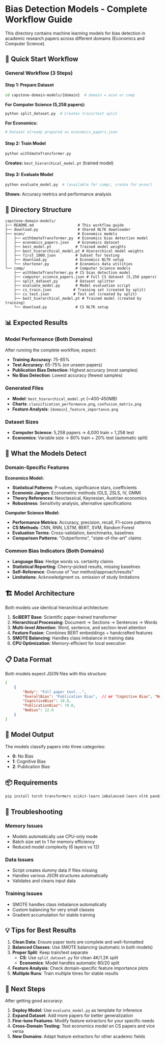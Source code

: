 # Bias Detection Models - Complete Workflow Guide

This directory contains machine learning models for bias detection in academic research papers across different domains (Economics and Computer Science).

## 🚀 Quick Start Workflow

### General Workflow (3 Steps)

#### Step 1: Prepare Dataset
```bash
cd capstone-domain-models/{domain}  # domain = econ or comp
```

**For Computer Science (5,258 papers):**
```bash
python split_dataset.py  # Creates train/test split
```

**For Economics:**
```bash
# Dataset already prepared as economics_papers.json
```

#### Step 2: Train Model
```bash
python withSmoteTransformer.py
```
**Creates:** `best_hierarchical_model.pt` (trained model)

#### Step 3: Evaluate Model
```bash
python evaluate_model.py  # (available for comp/, create for econ/)
```
**Shows:** Accuracy metrics and performance analysis

## 📁 Directory Structure

```
capstone-domain-models/
├── README.md                    # This workflow guide
├── download.py                  # Shared NLTK downloader
├── econ/                        # Economics models
│   ├── withSmoteTransformer.py  # Economics bias detection model
│   ├── economics_papers.json    # Economics dataset
│   ├── best_model.pt           # Trained model weights
│   ├── best_hierarchical_model.pt # Hierarchical model weights
│   ├── first_1000.json         # Subset for testing
│   ├── download.py             # Economics NLTK setup
│   └── shortener.py            # Economics data utilities
└── comp/                       # Computer Science models
    ├── withSmoteTransformer.py # CS bias detection model
    ├── computer_science_papers.json # Full CS dataset (5,258 papers)
    ├── split_dataset.py        # Dataset splitter
    ├── evaluate_model.py       # Model evaluation script
    ├── cs_train.json          # Training set (created by split)
    ├── cs_test.json           # Test set (created by split)
    ├── best_hierarchical_model.pt # Trained model (created by training)
    └── download.py             # CS NLTK setup
```

## 📊 Expected Results

### Model Performance (Both Domains)
After running the complete workflow, expect:
- **Training Accuracy**: 75-85% 
- **Test Accuracy**: 65-75% (on unseen papers)
- **Publication Bias Detection**: Highest accuracy (most samples)
- **No Bias Detection**: Lowest accuracy (fewest samples)

### Generated Files
- **Model**: `best_hierarchical_model.pt` (~400-450MB)
- **Charts**: `classification_performance.png`, `confusion_matrix.png`
- **Feature Analysis**: `{domain}_feature_importance.png`

### Dataset Sizes
- **Computer Science**: 5,258 papers → 4,000 train + 1,258 test
- **Economics**: Variable size → 80% train + 20% test (automatic split)

## 🎯 What the Models Detect

### Domain-Specific Features

**Economics Model:**
- **Statistical Patterns**: P-values, significance stars, coefficients
- **Economic Jargon**: Econometric methods (OLS, 2SLS, IV, GMM)
- **Theory References**: Neoclassical, Keynesian, Austrian economics
- **Robustness**: Sensitivity analysis, alternative specifications

**Computer Science Model:**
- **Performance Metrics**: Accuracy, precision, recall, F1-score patterns
- **CS Methods**: CNN, RNN, LSTM, BERT, SVM, Random Forest
- **Evaluation Terms**: Cross-validation, benchmarks, baselines
- **Comparison Patterns**: "Outperforms", "state-of-the-art" claims

### Common Bias Indicators (Both Domains)
- **Language Bias**: Hedge words vs. certainty claims
- **Statistical Reporting**: Cherry-picked results, missing baselines
- **Self-Reference**: Overuse of "our method/approach/results"
- **Limitations**: Acknowledgment vs. omission of study limitations

## 🏗️ Model Architecture

Both models use identical hierarchical architecture:
1. **SciBERT Base**: Scientific paper-trained transformer
2. **Hierarchical Processing**: Document → Sections → Sentences → Words
3. **Multi-level Attention**: Word, sentence, and section-level attention
4. **Feature Fusion**: Combines BERT embeddings + handcrafted features
5. **SMOTE Balancing**: Handles class imbalance in training data
6. **CPU Optimization**: Memory-efficient for local execution

## 📋 Data Format

Both models expect JSON files with this structure:
```json
[
    {
        "Body": "Full paper text...",
        "OverallBias": "Publication Bias",  // or "Cognitive Bias", "No Bias"
        "CognitiveBias": 18.0,
        "PublicationBias": 70.0,
        "NoBias": 12.0
    }
]
```

## 🎯 Model Output

The models classify papers into three categories:
- **0**: No Bias
- **1**: Cognitive Bias  
- **2**: Publication Bias

## 📦 Requirements

```bash
pip install torch transformers scikit-learn imbalanced-learn nltk pandas numpy matplotlib seaborn
```

## 🔧 Troubleshooting

### Memory Issues
- Models automatically use CPU-only mode
- Batch size set to 1 for memory efficiency
- Reduced model complexity (6 layers vs 12)

### Data Issues
- Script creates dummy data if files missing
- Handles various JSON structures automatically
- Validates and cleans input data

### Training Issues
- SMOTE handles class imbalance automatically
- Custom balancing for very small classes
- Gradient accumulation for stable training

## 💡 Tips for Best Results

1. **Clean Data**: Ensure paper texts are complete and well-formatted
2. **Balanced Classes**: Use SMOTE balancing (automatic in both models)
3. **Proper Split**: Keep train/test separate 
   - **CS**: Use `split_dataset.py` for clean 4K/1.2K split
   - **Economics**: Model handles automatic 80/20 split
4. **Feature Analysis**: Check domain-specific feature importance plots
5. **Multiple Runs**: Train multiple times for stable results

## 🚀 Next Steps

After getting good accuracy:
1. **Deploy Model**: Use `evaluate_model.py` as template for inference
2. **Expand Dataset**: Add more papers for better generalization  
3. **Fine-tune Features**: Modify feature extractors for your specific needs
4. **Cross-Domain Testing**: Test economics model on CS papers and vice versa
5. **New Domains**: Adapt feature extractors for other academic fields
